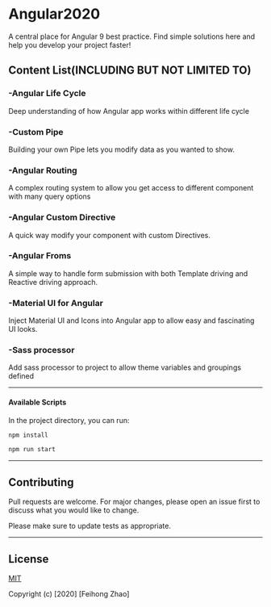 # Angular2020
A central place for Angular 9 best practice. Find simple solutions here and help you develop your project faster!

## Content List(INCLUDING BUT NOT LIMITED TO)

### -Angular Life Cycle
Deep understanding of how Angular app works within different life cycle

### -Custom Pipe
Building your own Pipe lets you modify data as you wanted to show.

### -Angular Routing
A complex routing system to allow you get access to different component with many query options

### -Angular Custom Directive
A quick way modify your component with custom Directives.

### -Angular Froms
A simple way to handle form submission with both Template driving and Reactive driving approach.

### -Material UI for Angular
Inject Material UI and Icons into Angular app to allow easy and fascinating UI looks.

### -Sass processor
Add sass processor to project to allow theme variables and groupings defined

---

#### Available Scripts

In the project directory, you can run:

```bash
npm install
```

```bash
npm run start
```

---

## Contributing
Pull requests are welcome. For major changes, please open an issue first to discuss what you would like to change.

Please make sure to update tests as appropriate.

---

## License
[MIT](https://choosealicense.com/licenses/mit/)

Copyright (c) [2020] [Feihong Zhao]